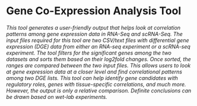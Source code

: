 <h1> Gene Co-Expression Analysis Tool 
  
<h6>This tool generates a user-friendly output that helps look at correlation patterns among gene expression data in RNA-Seq and scRNA-Seq. The input files required for this tool are two CSV/text files with differential gene expression (DGE) data from either an RNA-seq experiment or a scRNA-seq experiment. The tool filters for the significant genes among the two datasets and sorts them based on their log2fold changes. Once sorted, the ranges are compared between the two input files. This allows users to look at gene expression data at a closer level and find correlational patterns among two DGE lists. This tool can help identify gene candidates with regulatory roles, genes with tissue-specific correlations, and much more. However, the output is only a relative comparison. Definite conclusions can be drawn based on wet-lab experiments. <h4>
  
